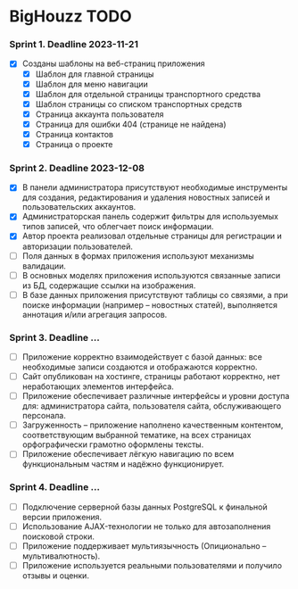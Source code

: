 # BigHouzz TODO

### Sprint 1. Deadline 2023-11-21

- [X] Созданы шаблоны на веб-страниц приложения
  - [X] Шаблон для главной страницы
  - [X] Шаблон для меню навигации
  - [X] Шаблон для отдельной страницы транспортного средства
  - [X] Шаблон страницы со списком транспортных средств
  - [X] Страница аккаунта пользователя
  - [X] Страница для ошибки 404 (странице не найдена)
  - [X] Страница контактов
  - [X] Страница о проекте

### Sprint 2. Deadline 2023-12-08

  - [X] В панели администратора присутствуют необходимые инструменты для создания,
редактирования и удаления новостных записей и пользовательских аккаунтов.
  - [X] Администраторская панель содержит фильтры для используемых типов записей, что
облегчает поиск информации.
  - [X] Автор проекта реализовал отдельные страницы для регистрации и авторизации
пользователей.
  - [ ] Поля данных в формах приложения используют механизмы валидации.
  - [ ] В основных моделях приложения используются связанные записи из БД, содержащие ссылки на
изображения.
  - [ ] В базе данных приложения присутствуют таблицы со связями, а при поиске информации
(например – новостных статей), выполняется аннотация и/или агрегация запросов.

### Sprint 3. Deadline ...

  - [ ] Приложение корректно взаимодействует с базой данных: все необходимые записи
создаются и отображаются корректно.
  - [ ] Сайт опубликован на хостинге, страницы работают корректно, нет неработающих
элементов интерфейса.
  - [ ] Приложение обеспечивает различные интерфейсы и уровни доступа для: администратора
сайта, пользователя сайта, обслуживающего персонала.
  - [ ] Загруженность – приложение наполнено качественным контентом, соответствующим
выбранной тематике, на всех страницах орфографически грамотно оформлены тексты.
  - [ ] Приложение обеспечивает лёгкую навигацию по всем функциональным частям и надёжно
функционирует.

### Sprint 4. Deadline ...

  - [ ] Подключение серверной базы данных PostgreSQL к финальной версии приложения.
  - [ ] Использование AJAX-технологии не только для автозаполнения поисковой строки.
  - [ ] Приложение поддерживает мультиязычность (Опиционально – мультивалютность).
  - [ ] Приложение используется реальными пользователями и получило отзывы и оценки.